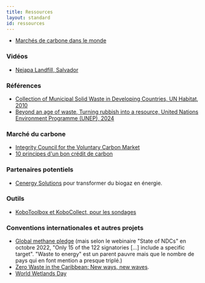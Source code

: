 ```yaml
---
title: Ressources
layout: standard
id: ressources
---
```


* [Marchés de carbone dans le monde](https://icapcarbonaction.com/en/ets-map)

### Vidéos

* [Nejapa Landfill, Salvador](https://www.youtube.com/watch?v=qoLbAnRYuf8)

### Références

* [Collection of Municipal Solid Waste in Developing Countries, UN Habitat, 2010](/media/2010_collection-msw-developing-countries_UN-Habitat.pdf)
* [Beyond an age of waste, Turning rubbish into a resource, United Nations Environment Programme (UNEP), 2024](/media/global_waste_management_outlook_2024.pdf)

### Marché du carbone

* [Integrity Council for the Voluntary Carbon Market](https://icvcm.org)
* [10 principes d'un bon crédit de carbon](https://icvcm.org/core-carbon-principles)

### Partenaires potentiels

* [Cenergy Solutions](https://www.cenergysolutions.com) pour transformer du biogaz en énergie.

### Outils

* [KoboToolbox et KoboCollect, pour les sondages](/ressources/kobo)

### Conventions internationales et autres projets

* [Global methane pledge](https://www.globalmethanepledge.org) (mais selon le webinaire "State of NDCs" en octobre 2022, "Only 15 of the 122 signatories [...] include a specific target". "Waste to energy" est un parent pauvre mais que le nombre de pays qui en font mention a presque triplé.)
* [Zero Waste in the Caribbean: New ways, new waves](https://www.unep.org/zero-waste-caribbean-new-ways-new-waves).
* [World Wetlands Day](https://www.worldwetlandsday.org)
